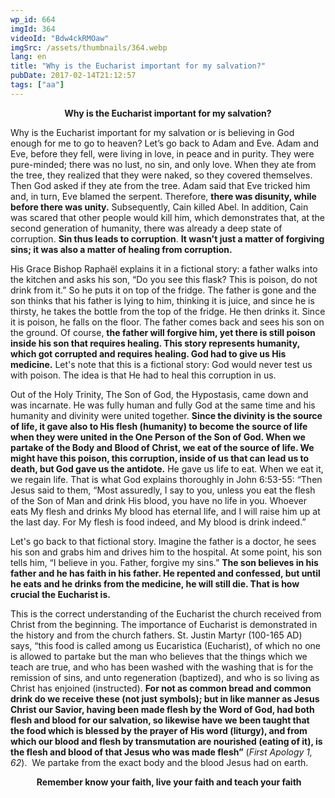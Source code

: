 ```yaml
---
wp_id: 664
imgId: 364
videoId: "Bdw4ckRMOaw"
imgSrc: /assets/thumbnails/364.webp
lang: en
title: "Why is the Eucharist important for my salvation?"
pubDate: 2017-02-14T21:12:57
tags: ["aa"]
---
```


<p style="text-align: center;"><strong>Why is the Eucharist important for my salvation?</strong></p>
<p style="text-align: left;">Why is the Eucharist important for my salvation or is believing in God enough for me to go to heaven? Let’s go back to Adam and Eve. Adam and Eve, before they fell, were living in love, in peace and in purity. They were pure-minded; there was no lust, no sin, and only love. When they ate from the tree, they realized that they were naked, so they covered themselves. Then God asked if they ate from the tree. Adam said that Eve tricked him and, in turn, Eve blamed the serpent. Therefore, <strong>there was disunity, while before there was unity.</strong> Subsequently, Cain killed Abel. In addition, Cain was scared that other people would kill him, which demonstrates that, at the second generation of humanity, there was already a deep state of corruption. <strong>Sin thus leads to corruption</strong>. <strong>It wasn't just a matter of forgiving sins; it was also a matter of healing from corruption.</strong></p>
<p>His Grace Bishop Raphaël explains it in a fictional story: a father walks into the kitchen and asks his son, &#8220;Do you see this flask? This is poison, do not drink from it.&#8221; So he puts it on top of the fridge. The father is gone and the son thinks that his father is lying to him, thinking it is juice, and since he is thirsty, he takes the bottle from the top of the fridge. He then drinks it. Since it is poison, he falls on the floor. The father comes back and sees his son on the ground. Of course, <strong>the father will forgive him, yet there is still poison inside his son that requires healing. This story represents humanity, which got corrupted and requires healing. God had to give us His medicine.</strong> Let's note that this is a fictional story: God would never test us with poison. The idea is that He had to heal this corruption in us.</p>
<p>Out of the Holy Trinity, The Son of God, the Hypostasis, came down and was incarnate. He was fully human and fully God at the same time and his humanity and divinity were united together. <strong>Since the divinity is the source of life, it gave also to His flesh (humanity) to become the source of life when they were united in the One Person of the Son of God. When we partake of the Body and Blood of Christ, we eat of the source of life. We might have this poison, this corruption, inside of us that can lead us to death, but God gave us the antidote.</strong> He gave us life to eat. When we eat it, we regain life. That is what God explains thoroughly in John 6:53-55: “Then Jesus said to them, &#8220;Most assuredly, I say to you, unless you eat the flesh of the Son of Man and drink His blood, you have no life in you. Whoever eats My flesh and drinks My blood has eternal life, and I will raise him up at the last day. For My flesh is food indeed, and My blood is drink indeed.”</p>
<p>Let's go back to that fictional story. Imagine the father is a doctor, he sees his son and grabs him and drives him to the hospital. At some point, his son tells him, &#8220;I believe in you. Father, forgive my sins.&#8221; <strong>The son believes in his father and he has faith in his father. He repented and confessed, but until he eats and he drinks from the medicine, he will still die. That is how crucial the Eucharist is.</strong></p>
<p>This is the correct understanding of the Eucharist the church received from Christ from the beginning. The importance of Eucharist is demonstrated in the history and from the church fathers. St. Justin Martyr (100-165 AD) says, &#8220;this food is called among us Eucaristica (Eucharist), of which no one is allowed to partake but the man who believes that the things which we teach are true, and who has been washed with the washing that is for the remission of sins, and unto regeneration (baptized), and who is so living as Christ has enjoined (instructed). <strong>For not as common bread and common drink do we receive these (not just symbols); but in like manner as Jesus Christ our Savior, having been made flesh by the Word of God, had both flesh and blood for our salvation, so likewise have we been taught that the food which is blessed by the prayer of His word (liturgy), and from which our blood and flesh by transmutation are nourished (eating of it), is the flesh and blood of that Jesus who was made flesh&#8221;</strong> (<em>First Apology 1, 62</em>).  We partake from the exact body and the blood Jesus had on earth.</p>
<p style="text-align: center;"><strong> </strong><strong>Remember know your faith, live your faith and teach your faith</strong></p>
<p>&nbsp;</p>
<p>&nbsp;</p>
<p>&nbsp;</p>
<p>&nbsp;</p>
